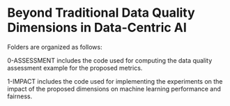 # Beyond Traditional Data Quality Dimensions in Data-Centric AI

Folders are organized as follows:

0-ASSESSMENT includes the code used for computing the data quality assessment example for the proposed metrics.

1-IMPACT includes the code used for implementing the experiments on the impact of the proposed dimensions on machine learning performance and fairness.
